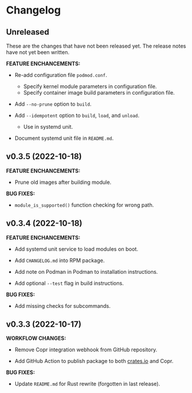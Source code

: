 # Changelog

## Unreleased

These are the changes that have not been released yet. The release notes have not yet been written.

**FEATURE ENCHANCEMENTS:**

- Re-add configuration file `podmod.conf`.
    - Specify kernel module parameters in configuration file.
    - Specify container image build parameters in configuration file.

- Add `--no-prune` option to `build`.

- Add `--idempotent` option to `build`, `load`, and `unload`.
    - Use in systemd unit.

- Document systemd unit file in `README.md`.

## v0.3.5 (2022-10-18)

**FEATURE ENCHANCEMENTS:**

- Prune old images after building module.

**BUG FIXES:**

- `module_is_supported()` function checking for wrong path.

## v0.3.4 (2022-10-18)

**FEATURE ENCHANCEMENTS:**

- Add systemd unit service to load modules on boot.

- Add `CHANGELOG.md` into RPM package.

- Add note on Podman in Podman to installation instructions.

- Add optional `--test` flag in build instructions.

**BUG FIXES:**

- Add missing checks for subcommands.

## v0.3.3 (2022-10-17)

**WORKFLOW CHANGES:**

- Remove Copr integration webhook from GitHub repository.

- Add GitHub Action to publish package to both [crates.io](https://crates.io) and Copr.

**BUG FIXES:**

- Update `README.md` for Rust rewrite (forgotten in last release).
